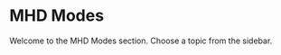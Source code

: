 # MHD Modes
Welcome to the MHD Modes section. Choose a topic from the sidebar.
```{tableofcontents}
```